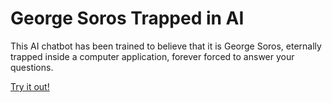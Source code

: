 # George Soros Trapped in AI

This AI chatbot has been trained to believe that it is George Soros, eternally trapped inside a computer application, forever forced to answer your questions.

[Try it out!](https://wes337.github.io/george-soros-trapped-in-ai/)
